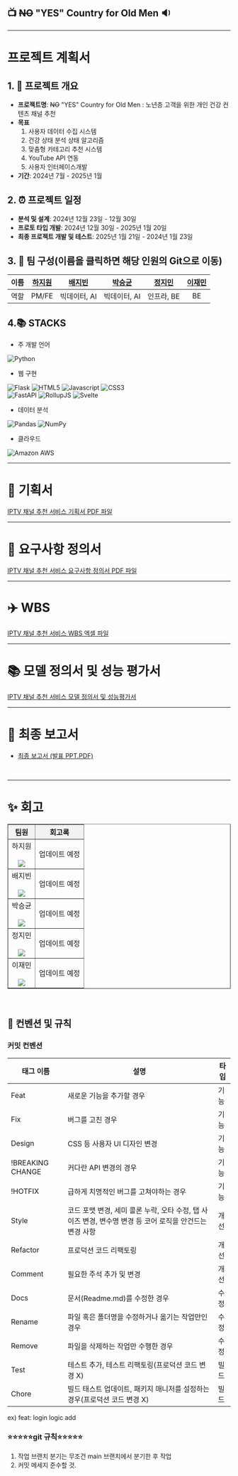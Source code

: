 ## 📺 ~~NO~~ "YES" Country for Old Men  🔉

---------------------------------------

# 프로젝트 계획서

## 1. 🎂 프로젝트 개요
- **프로젝트명**: ~~NO~~ "YES" Country for Old Men : 노년층 고객을 위한 개인 건강 컨텐츠 채널 추천
- **목표** 
   1. 사용자 데이터 수집 시스템
   2. 건강 상태 분석 상태 알고리즘
   3. 맞춤형 카테고리 추천 시스템
   4. YouTube API 연동
   5. 사용자 인터페이스개발
- **기간**: 2024년 7월 - 2025년 1월

## 2. ⏰ 프로젝트 일정
- **분석 및 설계**: 2024년 12월 23일 - 12월 30일
- **프로토 타입 개발**: 2024년 12월 30일 - 2025년 1월 20일
- **최종 프로젝트 개발 및 테스트**: 2025년 1월 21일 - 2024년 1월 23일

## 3. 💪 팀 구성(이름을 클릭하면 해당 인원의 Git으로 이동)
|이름|[하지원](https://github.com/imnothotzzi)|[배지빈](https://github.com/jb0617)|[박승균](https://github.com/kyun8996)|[정지민](https://github.com/triaria159)|[이재민](https://github.com/jaemin-lee00)|
|---|:---:|:---:|:---:|:---:|:---:|
|역할|PM/FE|빅데이터, AI|빅데이터, AI|인프라, BE|BE|

## 4.📚 STACKS
* 주 개발 언어

![Python](https://img.shields.io/badge/Python-3776AB?style=for-the-badge&logo=Python&logoColor=white)

* 웹 구현

![Flask](https://img.shields.io/badge/Flask-000000?style=for-the-badge&logo=Flask&logoColor=white) ![HTML5](https://img.shields.io/badge/HTML5-E34F26?style=for-the-badge&logo=HTML5&logoColor=white) ![Javascript](https://img.shields.io/badge/Javascript-F7DF1E?style=for-the-badge&logo=Javascript&logoColor=white) ![CSS3](https://img.shields.io/badge/CSS3-1572B6?style=for-the-badge&logo=CSS3&logoColor=white) <br>
![FastAPI](https://img.shields.io/badge/FastAPI-005571?style=for-the-badge&logo=fastapi) ![RollupJS](https://img.shields.io/badge/RollupJS-ef3335?style=for-the-badge&logo=rollup.js&logoColor=white) ![Svelte](https://img.shields.io/badge/svelte-%23f1413d.svg?style=for-the-badge&logo=svelte&logoColor=white)

* 데이터 분석

![Pandas](https://img.shields.io/badge/Pandas-150458?style=for-the-badge&logo=Pandas&logoColor=white) ![NumPy](https://img.shields.io/badge/NumPy-013243?style=for-the-badge&logo=NumPy&logoColor=white)

* 클라우드

![Amazon AWS](https://img.shields.io/badge/Amazon%20AWS-232F3E?style=for-the-badge&logo=Amazon%20AWS&logoColor=white)

---------------------------------------

# 🏁 기획서
[IPTV 채널 추천 서비스 기획서 PDF 파일](https://github.com/whynotsw-camp/wh01-3rd-3team-UTIDAL/blob/main/Report/%5BKDT%5D%203%E1%84%8E%E1%85%A1%20%E1%84%80%E1%85%B5%E1%84%92%E1%85%AC%E1%86%A8%E1%84%89%E1%85%A5_%E1%84%8B%E1%85%AE%E1%84%90%E1%85%B5%E1%84%83%E1%85%A1%E1%86%AF.pdf)


---------------------------------------

# 📕 요구사항 정의서
[IPTV 채널 추천 서비스 요구사항 정의서 PDF 파일](https://github.com/whynotsw-camp/wh01-3rd-3team-UTIDAL/blob/main/Report/%5BKDT%5D%20IPTV%20%E1%84%8E%E1%85%A2%E1%84%82%E1%85%A5%E1%86%AF%20%E1%84%8E%E1%85%AE%E1%84%8E%E1%85%A5%E1%86%AB%20%E1%84%89%E1%85%A5%E1%84%87%E1%85%B5%E1%84%89%E1%85%B3%203%E1%84%90%E1%85%B5%E1%86%B7_%E1%84%8B%E1%85%AD%E1%84%80%E1%85%AE%E1%84%89%E1%85%A1%E1%84%92%E1%85%A1%E1%86%BC%20%E1%84%8C%E1%85%A5%E1%86%BC%E1%84%8B%E1%85%B4%E1%84%89%E1%85%A5.pdf)

----------------------------------------

# ✈️ WBS
[IPTV 채널 추천 서비스 WBS 엑셀 파일](https://github.com/whynotsw-camp/wh01-3rd-3team-UTIDAL/raw/refs/heads/main/Report/%5BKDT%5D%20IPTV%20%E1%84%8E%E1%85%A2%E1%84%82%E1%85%A5%E1%86%AF%20%E1%84%8E%E1%85%AE%E1%84%8E%E1%85%A5%E1%86%AB%20%E1%84%89%E1%85%A5%E1%84%87%E1%85%B5%E1%84%89%E1%85%B3%203%E1%84%90%E1%85%B5%E1%86%B7_WBS.xlsx)


-----------------------------------------

# 📚 모델 정의서 및 성능 평가서
[IPTV 채널 추천 서비스 모델 정의서 및 성능평가서](https://github.com/whynotsw-camp/wh01-3rd-3team-UTIDAL/blob/main/Report/%5BKDT%5D%20IPTV%20%E1%84%8E%E1%85%A2%E1%84%82%E1%85%A5%E1%86%AF%20%E1%84%8E%E1%85%AE%E1%84%8E%E1%85%A5%E1%86%AB%20%E1%84%89%E1%85%A5%E1%84%87%E1%85%B5%E1%84%89%E1%85%B3%203%E1%84%90%E1%85%B5%E1%86%B7_%E1%84%86%E1%85%A9%E1%84%83%E1%85%A6%E1%86%AF%20%E1%84%8C%E1%85%A5%E1%86%BC%E1%84%8B%E1%85%B4%E1%84%89%E1%85%A5%20%E1%84%86%E1%85%B5%E1%86%BE%20%E1%84%91%E1%85%A7%E1%86%BC%E1%84%80%E1%85%A1%E1%84%89%E1%85%A5.pdf)

-----------------------------------------

# 📑 최종 보고서
- [최종 보고서 (발표 PPT.PDF)](./docs/final_report.pdf)
<br>

-----------------------------------------

# ✨ 회고

<table border="1" style="border-collapse:collapse; width:100%; text-align:center;">
  <thead>
    <tr>
      <th style="background-color:#f2f2f2;">팀원</th>
      <th style="background-color:#f2f2f2;">회고록</th>
    </tr>
  </thead>
  <tbody>
    <tr>
      <td>하지원<br><br><a href="https://github.com/imnothotzzi" target="_blank">
          <img src="https://img.shields.io/badge/GitHub-Link-black?style=flat&logo=github&logoColor=white" />
        </a></td>
      <td>업데이트 예정</td>
    </tr>
    <tr>
      <td>배지빈<br><br><a href="https://github.com/jb0617" target="_blank">
          <img src="https://img.shields.io/badge/GitHub-Link-black?style=flat&logo=github&logoColor=white" />
        </a></td>
      <td>업데이트 예정</td>
    </tr>
    <tr>
      <td>박승균<br><br><a href="https://github.com/kyun8996" target="_blank">
          <img src="https://img.shields.io/badge/GitHub-Link-black?style=flat&logo=github&logoColor=white" />
        </a></td>
      <td>업데이트 예정</td>
    </tr>
    <tr>
      <td>정지민<br><br><a href="https://github.com/triaria159" target="_blank">
          <img src="https://img.shields.io/badge/GitHub-Link-black?style=flat&logo=github&logoColor=white" />
        </a></td>
      <td>업데이트 예정</td>
    </tr>
    <tr>
      <td>이재민<br><br><a href="https://github.com/jaemin-lee00" target="_blank">
          <img src="https://img.shields.io/badge/GitHub-Link-black?style=flat&logo=github&logoColor=white" />
        </a></td>
      <td>업데이트 예정</td>
    </tr>
  </tbody>
</table>
<br>

## 📌 컨벤션 및 규칙

### 커밋 컨벤션

| 태그 이름        | 설명                                                                                                     | 타입 |
| ---------------- | -------------------------------------------------------------------------------------------------------- | ---- |
| Feat             | 새로운 기능을 추가할 경우                                                                                | 기능 |
| Fix              | 버그를 고친 경우                                                                                         | 기능 |
| Design           | CSS 등 사용자 UI 디자인 변경                                                                             | 기능 |
| !BREAKING CHANGE | 커다란 API 변경의 경우                                                                                   | 기능 |
| !HOTFIX          | 급하게 치명적인 버그를 고쳐야하는 경우                                                                   | 기능 |
| Style            | 코드 포맷 변경, 세미 콜론 누락, 오타 수정, 탭 사이즈 변경, 변수명 변경 등 코어 로직을 안건드는 변경 사항 | 개선 |
| Refactor         | 프로덕션 코드 리팩토링                                                                                   | 개선 |
| Comment          | 필요한 주석 추가 및 변경                                                                                 | 개선 |
| Docs             | 문서(Readme.md)를 수정한 경우                                                                            | 수정 |
| Rename           | 파일 혹은 폴더명을 수정하거나 옮기는 작업만인 경우                                                       | 수정 |
| Remove           | 파일을 삭제하는 작업만 수행한 경우                                                                       | 수정 |
| Test             | 테스트 추가, 테스트 리팩토링(프로덕션 코드 변경 X)                                                       | 빌드 |
| Chore            | 빌드 태스트 업데이트, 패키지 매니저를 설정하는 경우(프로덕션 코드 변경 X)                                | 빌드 |

ex) feat: login logic add

### ⭐️⭐️⭐️⭐️⭐️git 규칙⭐️⭐️⭐️⭐️⭐️

1. 작업 브랜치 분기는 무조건 main 브랜치에서 분기한 후 작업
2. 커밋 메세지 준수할 것.
